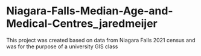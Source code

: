 # Niagara-Falls-Median-Age-and-Medical-Centres_jaredmeijer
This project was created based on data from Niagara Falls 2021 census and was for the purpose of a university GIS class
